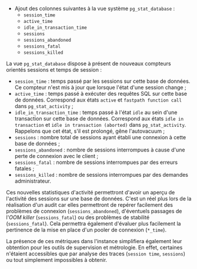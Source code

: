 <!--
Les commits sur ce sujet sont :

* https://commitfest.postgresql.org/31/2639/
* https://git.postgresql.org/gitweb/?p=postgresql.git;a=commit;h=960869da0803427d14335bba24393f414b476e2c

Discussion

* https://gitlab.dalibo.info/formation/workshops/-/issues/131

-->

<div class="slide-content">

* Ajout des colonnes suivantes à la vue système `pg_stat_database` :
    * `session_time`
    * `active_time`
    * `idle_in_transaction_time`
    * `sessions`
    * `sessions_abandoned`
    * `sessions_fatal`
    * `sessions_killed`

</div>

<div class="notes">

La vue `pg_stat_database` dispose à présent de nouveaux compteurs orientés sessions et temps de session :

* `session_time` : temps passé par les sessions sur cette base de données. Ce compteur n'est mis à jour que lorsque l'état d'une session change ;
* `active_time` : temps passé à exécuter des requêtes SQL sur cette base de données. Correspond aux états `active` et `fastpath function call` dans `pg_stat_activity` ;
* `idle_in_transaction_time` : temps passé à l'état `idle` au sein d'une transaction sur cette base de données. Correspond aux états `idle in transaction` et `idle in transaction (aborted)` dans `pg_stat_activity`.
Rappelons que cet état, s'il est prolongé, gêne l'autovacuum ;
* `sessions` : nombre total de sessions ayant établi une connexion à cette base de données ;
* `sessions_abandoned` : nombre de sessions interrompues à cause d'une perte de connexion avec le client ;
* `sessions_fatal` : nombre de sessions interrompues par des erreurs fatales ;
* `sessions_killed` : nombre de sessions interrompues par des demandes administrateur.

Ces nouvelles statistiques d'activité permettront d'avoir un aperçu de
l'activité des sessions sur une base de données. C'est un réel plus lors de la
réalisation d'un audit car elles permettront de repérer facilement des 
problèmes de connexion (`sessions_abandoned`), d'éventuels passages de l'_OOM
killer_ (`sessions_fatal`) ou des problèmes de stabilité (`sessions_fatal`).
Cela permettra également d'évaluer plus facilement la pertinence de la mise en
place d'un pooler de connexion (`*_time`).
 
La présence de ces métriques dans l'instance simplifiera également leur
obtention pour les outils de supervision et métrologie. En effet, certaines
n'étaient accessibles que par analyse des traces (`session time`, `sessions`)
ou tout simplement impossibles à obtenir.

</div>

